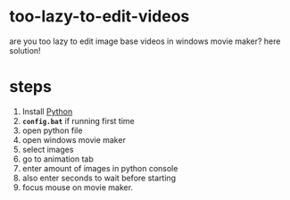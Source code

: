 # too-lazy-to-edit-videos
are you too lazy to edit image base videos in windows movie maker? here solution!

# steps
1. Install [Python](https://python.org)
2. **`config.bat`** if running first time
3. open python file
4. open windows movie maker
5. select images
6. go to animation tab
7. enter amount of images in python console
8. also enter seconds to wait before starting
9. focus mouse on movie maker.
